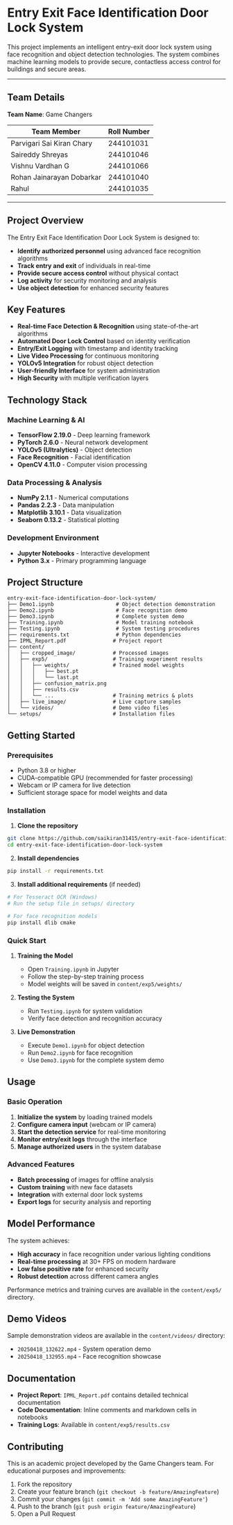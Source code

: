 # Entry Exit Face Identification Door Lock System

This project implements an intelligent entry-exit door lock system using face recognition and object detection technologies. The system combines machine learning models to provide secure, contactless access control for buildings and secure areas.

---

## Team Details

**Team Name**: Game Changers

| Team Member | Roll Number |
|-------------|-------------|
| Parvigari Sai Kiran Chary | 244101031 |
| Saireddy Shreyas | 244101046 |
| Vishnu Vardhan G | 244101066 |
| Rohan Jainarayan Dobarkar | 244101040 |
| Rahul | 244101035 |

---

## Project Overview

The Entry Exit Face Identification Door Lock System is designed to:

- **Identify authorized personnel** using advanced face recognition algorithms
- **Track entry and exit** of individuals in real-time
- **Provide secure access control** without physical contact
- **Log activity** for security monitoring and analysis
- **Use object detection** for enhanced security features

## Key Features

- **Real-time Face Detection & Recognition** using state-of-the-art algorithms
- **Automated Door Lock Control** based on identity verification
- **Entry/Exit Logging** with timestamp and identity tracking
- **Live Video Processing** for continuous monitoring
- **YOLOv5 Integration** for robust object detection
- **User-friendly Interface** for system administration
- **High Security** with multiple verification layers

## Technology Stack

### Machine Learning & AI
- **TensorFlow 2.19.0** - Deep learning framework
- **PyTorch 2.6.0** - Neural network development
- **YOLOv5 (Ultralytics)** - Object detection
- **Face Recognition** - Facial identification
- **OpenCV 4.11.0** - Computer vision processing

### Data Processing & Analysis
- **NumPy 2.1.1** - Numerical computations
- **Pandas 2.2.3** - Data manipulation
- **Matplotlib 3.10.1** - Data visualization
- **Seaborn 0.13.2** - Statistical plotting

### Development Environment
- **Jupyter Notebooks** - Interactive development
- **Python 3.x** - Primary programming language

## Project Structure

```
entry-exit-face-identification-door-lock-system/
├── Demo1.ipynb                    # Object detection demonstration
├── Demo2.ipynb                    # Face recognition demo
├── Demo3.ipynb                    # Complete system demo
├── Training.ipynb                 # Model training notebook
├── Testing.ipynb                  # System testing procedures
├── requirements.txt               # Python dependencies
├── IPML_Report.pdf               # Project report
├── content/
│   ├── cropped_image/            # Processed images
│   ├── exp5/                     # Training experiment results
│   │   ├── weights/              # Trained model weights
│   │   │   ├── best.pt
│   │   │   └── last.pt
│   │   ├── confusion_matrix.png
│   │   ├── results.csv
│   │   └── ...                   # Training metrics & plots
│   ├── live_image/               # Live capture samples
│   └── videos/                   # Demo video files
└── setups/                       # Installation files
```

## Getting Started

### Prerequisites

- Python 3.8 or higher
- CUDA-compatible GPU (recommended for faster processing)
- Webcam or IP camera for live detection
- Sufficient storage space for model weights and data

### Installation

1. **Clone the repository**
```bash
git clone https://github.com/saikiran31415/entry-exit-face-identification-door-lock-system.git
cd entry-exit-face-identification-door-lock-system
```

2. **Install dependencies**
```bash
pip install -r requirements.txt
```

3. **Install additional requirements** (if needed)
```bash
# For Tesseract OCR (Windows)
# Run the setup file in setups/ directory

# For face recognition models
pip install dlib cmake
```

### Quick Start

1. **Training the Model**
   - Open `Training.ipynb` in Jupyter
   - Follow the step-by-step training process
   - Model weights will be saved in `content/exp5/weights/`

2. **Testing the System**
   - Run `Testing.ipynb` for system validation
   - Verify face detection and recognition accuracy

3. **Live Demonstration**
   - Execute `Demo1.ipynb` for object detection
   - Run `Demo2.ipynb` for face recognition
   - Use `Demo3.ipynb` for the complete system demo

## Usage

### Basic Operation

1. **Initialize the system** by loading trained models
2. **Configure camera input** (webcam or IP camera)
3. **Start the detection service** for real-time monitoring
4. **Monitor entry/exit logs** through the interface
5. **Manage authorized users** in the system database

### Advanced Features

- **Batch processing** of images for offline analysis
- **Custom training** with new face datasets
- **Integration** with external door lock systems
- **Export logs** for security analysis and reporting

## Model Performance

The system achieves:
- **High accuracy** in face recognition under various lighting conditions
- **Real-time processing** at 30+ FPS on modern hardware
- **Low false positive rate** for enhanced security
- **Robust detection** across different camera angles

Performance metrics and training curves are available in the `content/exp5/` directory.

## Demo Videos

Sample demonstration videos are available in the `content/videos/` directory:
- `20250418_132622.mp4` - System operation demo
- `20250418_132955.mp4` - Face recognition showcase

## Documentation

- **Project Report**: `IPML_Report.pdf` contains detailed technical documentation
- **Code Documentation**: Inline comments and markdown cells in notebooks
- **Training Logs**: Available in `content/exp5/results.csv`

## Contributing

This is an academic project developed by the Game Changers team. For educational purposes and improvements:

1. Fork the repository
2. Create your feature branch (`git checkout -b feature/AmazingFeature`)
3. Commit your changes (`git commit -m 'Add some AmazingFeature'`)
4. Push to the branch (`git push origin feature/AmazingFeature`)
5. Open a Pull Request
